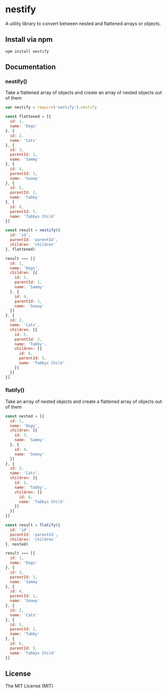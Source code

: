 # nestify

A utility library to convert between nested and flattened arrays or objects.

## Install via npm
```shell
npm install nestify
```

## Documentation
### nestify()
Take a flattened array of objects and create an array of nested objects out of them

```javascript
var nestify = require('nestify').nestify

const flattened = [{
  id: 1,
  name: 'Dogs'
}, {
  id: 2,
  name: 'Cats'
}, {
  id: 3,
  parentId: 1,
  name: 'Sammy'
}, {
  id: 4,
  parentId: 1,
  name: 'Snowy'
}, {
  id: 5,
  parentId: 2,
  name: 'Tabby'
}, {
  id: 6,
  parentId: 5,
  name: 'Tabbys Child'
}]

const result = nestify({
  id: 'id',
  parentId: 'parentId',
  children: 'children'
}, flattened)
```

```javascript
result === [{
  id: 1,
  name: 'Dogs',
  children: [{
    id: 3,
    parentId: 1,
    name: 'Sammy'
  }, {
    id: 4,
    parentId: 1,
    name: 'Snowy'
  }]
}, {
  id: 2,
  name: 'Cats',
  children: [{
    id: 5,
    parentId: 2,
    name: 'Tabby',
    children: [{
      id: 6,
      parentId: 5,
      name: 'Tabbys Child'
    }]
  }]
}]
```


### flatify()
Take an array of nested objects and create a flattened array of objects out of them

```javascript
const nested = [{
  id: 1,
  name: 'Dogs',
  children: [{
    id: 3,
    name: 'Sammy'
  }, {
    id: 4,
    name: 'Snowy'
  }]
}, {
  id: 2,
  name: 'Cats',
  children: [{
    id: 5,
    name: 'Tabby',
    children: [{
      id: 6,
      name: 'Tabbys Child'
    }]
  }]
}]

const result = flatify({
  id: 'id',
  parentId: 'parentId',
  children: 'children'
}, nested)
```

```javascript
result === [{
  id: 1,
  name: 'Dogs'
}, {
  id: 3,
  parentId: 1,
  name: 'Sammy'
}, {
  id: 4,
  parentId: 1,
  name: 'Snowy'
}, {
  id: 2,
  name: 'Cats'
}, {
  id: 5,
  parentId: 2,
  name: 'Tabby'
}, {
  id: 6,
  parentId: 5,
  name: 'Tabbys Child'
}]
```

## License
The MIT License (MIT)